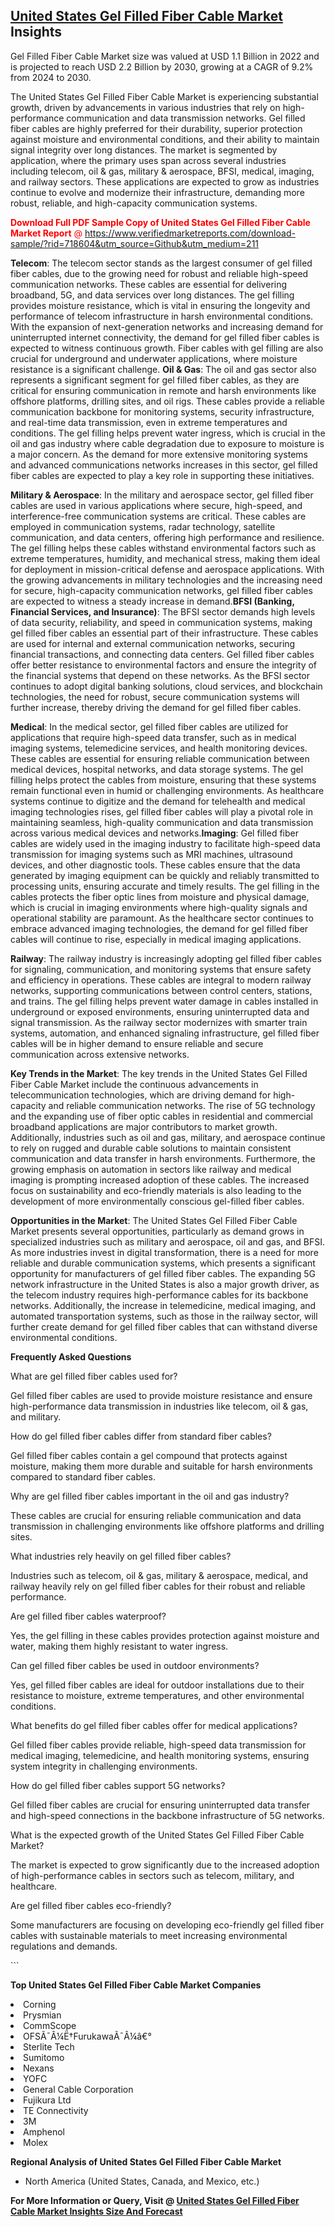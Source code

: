<h2><a href="https://www.verifiedmarketreports.com/download-sample/?rid=718604&amp;utm_source=Github&amp;utm_medium=211" target="_blank">United States Gel Filled Fiber Cable Market</a> Insights</h2><p>Gel Filled Fiber Cable Market size was valued at USD 1.1 Billion in 2022 and is projected to reach USD 2.2 Billion by 2030, growing at a CAGR of 9.2% from 2024 to 2030.</p><p><p>The United States Gel Filled Fiber Cable Market is experiencing substantial growth, driven by advancements in various industries that rely on high-performance communication and data transmission networks. Gel filled fiber cables are highly preferred for their durability, superior protection against moisture and environmental conditions, and their ability to maintain signal integrity over long distances. The market is segmented by application, where the primary uses span across several industries including telecom, oil & gas, military & aerospace, BFSI, medical, imaging, and railway sectors. These applications are expected to grow as industries continue to evolve and modernize their infrastructure, demanding more robust, reliable, and high-capacity communication systems. <p><span class=""><span style="color: #ff0000;"><strong>Download Full PDF Sample Copy of United States Gel Filled Fiber Cable Market Report</strong> @ </span><a href="https://www.verifiedmarketreports.com/download-sample/?rid=718604&amp;utm_source=Github&amp;utm_medium=211" target="_blank">https://www.verifiedmarketreports.com/download-sample/?rid=718604&amp;utm_source=Github&amp;utm_medium=211</a></span></p></p><p><strong>Telecom</strong>: The telecom sector stands as the largest consumer of gel filled fiber cables, due to the growing need for robust and reliable high-speed communication networks. These cables are essential for delivering broadband, 5G, and data services over long distances. The gel filling provides moisture resistance, which is vital in ensuring the longevity and performance of telecom infrastructure in harsh environmental conditions. With the expansion of next-generation networks and increasing demand for uninterrupted internet connectivity, the demand for gel filled fiber cables is expected to witness continuous growth. Fiber cables with gel filling are also crucial for underground and underwater applications, where moisture resistance is a significant challenge. <strong>Oil & Gas</strong>: The oil and gas sector also represents a significant segment for gel filled fiber cables, as they are critical for ensuring communication in remote and harsh environments like offshore platforms, drilling sites, and oil rigs. These cables provide a reliable communication backbone for monitoring systems, security infrastructure, and real-time data transmission, even in extreme temperatures and conditions. The gel filling helps prevent water ingress, which is crucial in the oil and gas industry where cable degradation due to exposure to moisture is a major concern. As the demand for more extensive monitoring systems and advanced communications networks increases in this sector, gel filled fiber cables are expected to play a key role in supporting these initiatives.<p><strong>Military & Aerospace</strong>: In the military and aerospace sector, gel filled fiber cables are used in various applications where secure, high-speed, and interference-free communication systems are critical. These cables are employed in communication systems, radar technology, satellite communication, and data centers, offering high performance and resilience. The gel filling helps these cables withstand environmental factors such as extreme temperatures, humidity, and mechanical stress, making them ideal for deployment in mission-critical defense and aerospace applications. With the growing advancements in military technologies and the increasing need for secure, high-capacity communication networks, gel filled fiber cables are expected to witness a steady increase in demand.<strong>BFSI (Banking, Financial Services, and Insurance)</strong>: The BFSI sector demands high levels of data security, reliability, and speed in communication systems, making gel filled fiber cables an essential part of their infrastructure. These cables are used for internal and external communication networks, securing financial transactions, and connecting data centers. Gel filled fiber cables offer better resistance to environmental factors and ensure the integrity of the financial systems that depend on these networks. As the BFSI sector continues to adopt digital banking solutions, cloud services, and blockchain technologies, the need for robust, secure communication systems will further increase, thereby driving the demand for gel filled fiber cables.<p><strong>Medical</strong>: In the medical sector, gel filled fiber cables are utilized for applications that require high-speed data transfer, such as in medical imaging systems, telemedicine services, and health monitoring devices. These cables are essential for ensuring reliable communication between medical devices, hospital networks, and data storage systems. The gel filling helps protect the cables from moisture, ensuring that these systems remain functional even in humid or challenging environments. As healthcare systems continue to digitize and the demand for telehealth and medical imaging technologies rises, gel filled fiber cables will play a pivotal role in maintaining seamless, high-quality communication and data transmission across various medical devices and networks.<strong>Imaging</strong>: Gel filled fiber cables are widely used in the imaging industry to facilitate high-speed data transmission for imaging systems such as MRI machines, ultrasound devices, and other diagnostic tools. These cables ensure that the data generated by imaging equipment can be quickly and reliably transmitted to processing units, ensuring accurate and timely results. The gel filling in the cables protects the fiber optic lines from moisture and physical damage, which is crucial in imaging environments where high-quality signals and operational stability are paramount. As the healthcare sector continues to embrace advanced imaging technologies, the demand for gel filled fiber cables will continue to rise, especially in medical imaging applications.<p><strong>Railway</strong>: The railway industry is increasingly adopting gel filled fiber cables for signaling, communication, and monitoring systems that ensure safety and efficiency in operations. These cables are integral to modern railway networks, supporting communications between control centers, stations, and trains. The gel filling helps prevent water damage in cables installed in underground or exposed environments, ensuring uninterrupted data and signal transmission. As the railway sector modernizes with smarter train systems, automation, and enhanced signaling infrastructure, gel filled fiber cables will be in higher demand to ensure reliable and secure communication across extensive networks.<p><strong>Key Trends in the Market</strong>: The key trends in the United States Gel Filled Fiber Cable Market include the continuous advancements in telecommunication technologies, which are driving demand for high-capacity and reliable communication networks. The rise of 5G technology and the expanding use of fiber optic cables in residential and commercial broadband applications are major contributors to market growth. Additionally, industries such as oil and gas, military, and aerospace continue to rely on rugged and durable cable solutions to maintain consistent communication and data transfer in harsh environments. Furthermore, the growing emphasis on automation in sectors like railway and medical imaging is prompting increased adoption of these cables. The increased focus on sustainability and eco-friendly materials is also leading to the development of more environmentally conscious gel-filled fiber cables.<p><strong>Opportunities in the Market</strong>: The United States Gel Filled Fiber Cable Market presents several opportunities, particularly as demand grows in specialized industries such as military and aerospace, oil and gas, and BFSI. As more industries invest in digital transformation, there is a need for more reliable and durable communication systems, which presents a significant opportunity for manufacturers of gel filled fiber cables. The expanding 5G network infrastructure in the United States is also a major growth driver, as the telecom industry requires high-performance cables for its backbone networks. Additionally, the increase in telemedicine, medical imaging, and automated transportation systems, such as those in the railway sector, will further create demand for gel filled fiber cables that can withstand diverse environmental conditions.<p><strong>Frequently Asked Questions</strong></p><p>What are gel filled fiber cables used for?</p><p>Gel filled fiber cables are used to provide moisture resistance and ensure high-performance data transmission in industries like telecom, oil & gas, and military.</p><p>How do gel filled fiber cables differ from standard fiber cables?</p><p>Gel filled fiber cables contain a gel compound that protects against moisture, making them more durable and suitable for harsh environments compared to standard fiber cables.</p><p>Why are gel filled fiber cables important in the oil and gas industry?</p><p>These cables are crucial for ensuring reliable communication and data transmission in challenging environments like offshore platforms and drilling sites.</p><p>What industries rely heavily on gel filled fiber cables?</p><p>Industries such as telecom, oil & gas, military & aerospace, medical, and railway heavily rely on gel filled fiber cables for their robust and reliable performance.</p><p>Are gel filled fiber cables waterproof?</p><p>Yes, the gel filling in these cables provides protection against moisture and water, making them highly resistant to water ingress.</p><p>Can gel filled fiber cables be used in outdoor environments?</p><p>Yes, gel filled fiber cables are ideal for outdoor installations due to their resistance to moisture, extreme temperatures, and other environmental conditions.</p><p>What benefits do gel filled fiber cables offer for medical applications?</p><p>Gel filled fiber cables provide reliable, high-speed data transmission for medical imaging, telemedicine, and health monitoring systems, ensuring system integrity in challenging environments.</p><p>How do gel filled fiber cables support 5G networks?</p><p>Gel filled fiber cables are crucial for ensuring uninterrupted data transfer and high-speed connections in the backbone infrastructure of 5G networks.</p><p>What is the expected growth of the United States Gel Filled Fiber Cable Market?</p><p>The market is expected to grow significantly due to the increased adoption of high-performance cables in sectors such as telecom, military, and healthcare.</p><p>Are gel filled fiber cables eco-friendly?</p><p>Some manufacturers are focusing on developing eco-friendly gel filled fiber cables with sustainable materials to meet increasing environmental regulations and demands.</p>```</p><p><strong>Top United States Gel Filled Fiber Cable Market Companies</strong></p><div data-test-id=""><p><li>Corning</li><li> Prysmian</li><li> CommScope</li><li> OFSÃ¯Â¼Ë†FurukawaÃ¯Â¼â€°</li><li> Sterlite Tech</li><li> Sumitomo</li><li> Nexans</li><li> YOFC</li><li> General Cable Corporation</li><li> Fujikura Ltd</li><li> TE Connectivity</li><li> 3M</li><li> Amphenol</li><li> Molex</li></p><div><strong>Regional Analysis of&nbsp;United States Gel Filled Fiber Cable Market</strong></div><ul><li dir="ltr"><p dir="ltr">North America&nbsp;(United States, Canada, and Mexico, etc.)</p></li></ul><p><strong>For More Information or Query, Visit @&nbsp;</strong><strong><a href="https://www.verifiedmarketreports.com/product/gel-filled-fiber-cable-market/?utm_source=Github&amp;utm_medium=211" target="_blank">United States Gel Filled Fiber Cable Market Insights Size And Forecast</a></strong></p></div>
